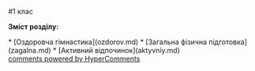 <div id="hypercomments_widget" class="js-hypercomments-widget invisible"></div>

#1 клас

<p><b>Зміст розділу:</b></p>
  * [Оздоровча гімнастика](ozdorov.md)
  * [Загальна фізична підготовка](zagalna.md)
  * [Активний відпочинок](aktyvniy.md)


<div class="js-hypercomments-container">
<a href="http://hypercomments.com" class="hc-link" title="comments widget">comments powered by HyperComments</a>
</div>